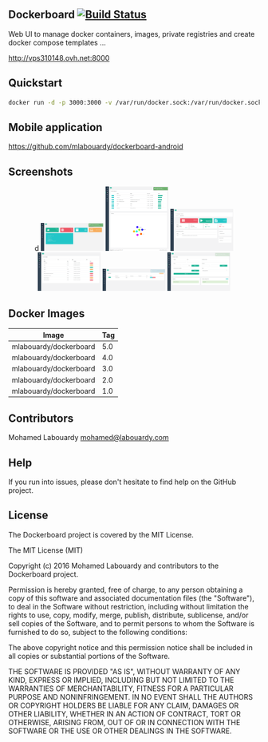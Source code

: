 ## Dockerboard [![Build Status](https://travis-ci.org/mlabouardy/docker-ui.svg?branch=master)](https://travis-ci.org/mlabouardy/docker-ui)

Web UI to manage docker containers, images, private registries and create docker compose templates  ...

http://vps310148.ovh.net:8000

## Quickstart

```sh
docker run -d -p 3000:3000 -v /var/run/docker.sock:/var/run/docker.sock --name dockerboard mlabouardy/dockerboard:5.0
```

## Mobile application

https://github.com/mlabouardy/dockerboard-android

## Screenshots

<p align="center">d
  <img src="screenshots/1.png" width="25%"/>
  <img src="screenshots/2.png" width="25%"/>
  <img src="screenshots/3.png" width="25%"/>
  <img src="screenshots/4.png" width="25%"/>
  <img src="screenshots/5.png" width="25%"/>
  <img src="screenshots/6.png" width="25%"/>
</p>

## Docker Images

Image | Tag
------------ | -------------
mlabouardy/dockerboard | 5.0
mlabouardy/dockerboard | 4.0
mlabouardy/dockerboard | 3.0
mlabouardy/dockerboard | 2.0
mlabouardy/dockerboard | 1.0

## Contributors

Mohamed Labouardy <mohamed@labouardy.com>

## Help

If you run into issues, please don't hesitate to find help on the GitHub project.

## License

The Dockerboard project is covered by the MIT License.

The MIT License (MIT)

Copyright (c) 2016 Mohamed Labouardy and contributors to the Dockerboard project.

Permission is hereby granted, free of charge, to any person obtaining a copy of this software and associated documentation files (the "Software"), to deal in the Software without restriction, including without limitation the rights to use, copy, modify, merge, publish, distribute, sublicense, and/or sell copies of the Software, and to permit persons to whom the Software is furnished to do so, subject to the following conditions:

The above copyright notice and this permission notice shall be included in all copies or substantial portions of the Software.

THE SOFTWARE IS PROVIDED "AS IS", WITHOUT WARRANTY OF ANY KIND, EXPRESS OR IMPLIED, INCLUDING BUT NOT LIMITED TO THE WARRANTIES OF MERCHANTABILITY, FITNESS FOR A PARTICULAR PURPOSE AND NONINFRINGEMENT. IN NO EVENT SHALL THE AUTHORS OR COPYRIGHT HOLDERS BE LIABLE FOR ANY CLAIM, DAMAGES OR OTHER LIABILITY, WHETHER IN AN ACTION OF CONTRACT, TORT OR OTHERWISE, ARISING FROM, OUT OF OR IN CONNECTION WITH THE SOFTWARE OR THE USE OR OTHER DEALINGS IN THE SOFTWARE.
